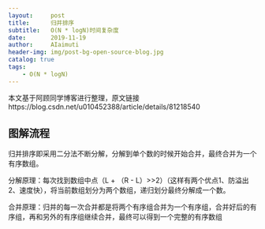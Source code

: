 ```yaml
---
layout:     post
title:      归并排序
subtitle:   O(N * logN)时间复杂度
date:       2019-11-19
author:     AIaimuti
header-img: img/post-bg-open-source-blog.jpg
catalog: true
tags:
    - O(N * logN)
---
```



本文基于阿顾同学博客进行整理，原文链接https://blog.csdn.net/u010452388/article/details/81218540

## 图解流程

归并排序即采用二分法不断分解，分解到单个数的时候开始合并，最终合并为一个有序数组。

分解原理：每次找到数组中点（L + （R - L）>>2）（这样有两个优点1、防溢出 2、速度快），将当前数组划分为两个数组，递归划分最终分解成一个数。

合并原理：归并的每一次合并都是将两个有序组合并为一个有序组，合并好后的有序组，再和另外的有序组继续合并，最终可以得到一个完整的有序数组

